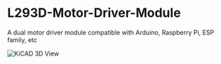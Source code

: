 # L293D-Motor-Driver-Module
A dual motor driver module compatible with Arduino, Raspberry Pi, ESP family, etc

![KiCAD 3D View](https://github.com/jonathanrjpereira/L293D-Motor-Driver-Module/blob/master/L293D%20Motor%20Driver%20KiCAD/img/3d.png)
